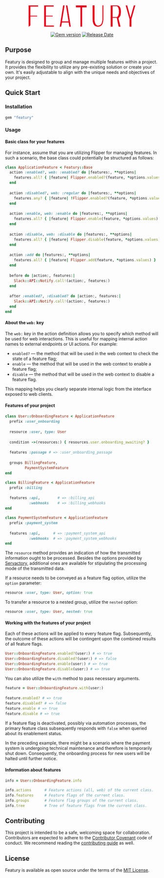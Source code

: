 <p align="center">
  <a href="https://servactory.com" target="_blank">
    <picture>
      <source media="(prefers-color-scheme: dark)" srcset="https://raw.githubusercontent.com/servactory/featury/main/.github/logo-dark.svg">
      <source media="(prefers-color-scheme: light)" srcset="https://raw.githubusercontent.com/servactory/featury/main/.github/logo-light.svg">
      <img alt="Featury" src="https://raw.githubusercontent.com/servactory/featury/main/.github/logo-light.svg" width="350" height="70" style="max-width: 100%;">
    </picture>
  </a>
</p>

<p align="center">
  <a href="https://rubygems.org/gems/featury"><img src="https://img.shields.io/gem/v/featury?logo=rubygems&logoColor=fff" alt="Gem version"></a>
  <a href="https://github.com/servactory/featury/releases"><img src="https://img.shields.io/github/release-date/servactory/featury" alt="Release Date"></a>
</p>

## Purpose

Featury is designed to group and manage multiple features within a project.
It provides the flexibility to utilize any pre-existing solution or create your own.
It's easily adjustable to align with the unique needs and objectives of your project.

[//]: # (## Documentation)

[//]: # (See [featury.servactory.com]&#40;https://featury.servactory.com&#41; for documentation.)

## Quick Start

### Installation

```ruby
gem "featury"
```

### Usage

#### Basic class for your features

For instance, assume that you are utilizing Flipper for managing features.
In such a scenario, the base class could potentially be structured as follows:

```ruby
class ApplicationFeature < Featury::Base
  action :enabled?, web: :enabled? do |features:, **options|
    features.all? { |feature| Flipper.enabled?(feature, *options.values) }
  end

  action :disabled?, web: :regular do |features:, **options|
    features.any? { |feature| !Flipper.enabled?(feature, *options.values) }
  end

  action :enable, web: :enable do |features:, **options|
    features.all? { |feature| Flipper.enable(feature, *options.values) }
  end

  action :disable, web: :disable do |features:, **options|
    features.all? { |feature| Flipper.disable(feature, *options.values) }
  end

  action :add do |features:, **options|
    features.all? { |feature| Flipper.add(feature, *options.values) }
  end

  before do |action:, features:|
    Slack::API::Notify.call!(action:, features:)
  end

  after :enabled?, :disabled? do |action:, features:|
    Slack::API::Notify.call!(action:, features:)
  end
end
```

#### About the `web:` key

The `web:` key in the action definition allows you to specify which method will be used for web interactions. This is useful for mapping internal action names to external endpoints or UI actions. For example:

- `enabled?` — the method that will be used in the web context to check the state of a feature flag;
- `enable` — the method that will be used in the web context to enable a feature flag;
- `disable` — the method that will be used in the web context to disable a feature flag.

This mapping helps you clearly separate internal logic from the interface exposed to web clients.

#### Features of your project

```ruby
class User::OnboardingFeature < ApplicationFeature
  prefix :user_onboarding

  resource :user, type: User

  condition ->(resources:) { resources.user.onboarding_awaiting? }

  features :passage # => :user_onboarding_passage

  groups BillingFeature,
         PaymentSystemFeature
end
```

```ruby
class BillingFeature < ApplicationFeature
  prefix :billing

  features :api,        # => :billing_api
           :webhooks    # => :billing_webhooks
end
```

```ruby
class PaymentSystemFeature < ApplicationFeature
  prefix :payment_system

  features :api,      # => :payment_system_api
           :webhooks  # => :payment_system_webhooks
end
```

The `resource` method provides an indication of how the transmitted information ought to be processed.
Besides the options provided by [Servactory](https://github.com/servactory/servactory), additional ones are available for stipulating the processing mode of the transmitted data.

If a resource needs to be conveyed as a feature flag option, utilize the `option` parameter:

```ruby 
resource :user, type: User, option: true
```

To transfer a resource to a nested group, utilize the `nested` option:

```ruby
resource :user, type: User, nested: true
```

#### Working with the features of your project

Each of these actions will be applied to every feature flag.
Subsequently, the outcome of these actions will be contingent upon the combined results of all feature flags.

```ruby
User::OnboardingFeature.enabled?(user:) # => true
User::OnboardingFeature.disabled?(user:) # => false
User::OnboardingFeature.enable(user:) # => true
User::OnboardingFeature.disable(user:) # => true
```

You can also utilize the `with` method to pass necessary arguments.

```ruby
feature = User::OnboardingFeature.with(user:)

feature.enabled? # => true
feature.disabled? # => false
feature.enable # => true
feature.disable # => true
```

If a feature flag is deactivated, possibly via automation processes,
the primary feature class subsequently responds with `false` when
queried about its enablement status.

In the preceding example, there might be a scenario where the payment system is
undergoing technical maintenance and therefore is temporarily shut down.
Consequently, the onboarding process for new users will be halted until further notice.

#### Information about features

```ruby
info = User::OnboardingFeature.info
```

```ruby
info.actions      # Feature actions (all, web) of the current class.
info.features     # Feature flags of the current class.
info.groups       # Feature flag groups of the current class.
info.tree         # Tree of feature flags from the current class.
```

## Contributing

This project is intended to be a safe, welcoming space for collaboration. 
Contributors are expected to adhere to the [Contributor Covenant](http://contributor-covenant.org) code of conduct. 
We recommend reading the [contributing guide](./CONTRIBUTING.md) as well.

## License

Featury is available as open source under the terms of the [MIT License](http://opensource.org/licenses/MIT).
